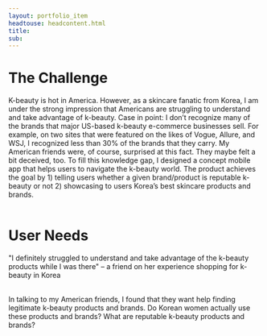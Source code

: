 ```yaml
---
layout: portfolio_item
headtouse: headcontent.html
title:
sub:
---
```


# The Challenge

<div class="small_container">
    K-beauty is hot in America. However, as a skincare fanatic from Korea, I am under the strong impression that Americans are struggling to understand and take advantage of k-beauty. Case in point: I don’t recognize many of the brands that major US-based k-beauty e-commerce businesses sell. For example, on two sites that were featured on the likes of Vogue, Allure, and WSJ, I recognized less than 30% of the brands that they carry. My American friends were, of course, surprised at this fact. They maybe felt a bit deceived, too. To fill this knowledge gap, I designed a concept mobile app that helps users to navigate the k-beauty world. The product achieves the goal by 1) telling users whether a given brand/product is reputable k-beauty or not 2) showcasing to users Korea’s best skincare products and brands.

<br>
<br>
</div>

# User Needs

<div class="small_container">
    <p class="italic">"I definitely struggled to understand and take advantage of the k-beauty products while I was there"  – a friend on her experience shopping for k-beauty in Korea
</P>
<br>
In talking to my American friends, I found that they want help finding legitimate k-beauty products and brands. Do Korean women actually use these products and brands? What are reputable k-beauty products and brands?

<br>
<br>
</div>
